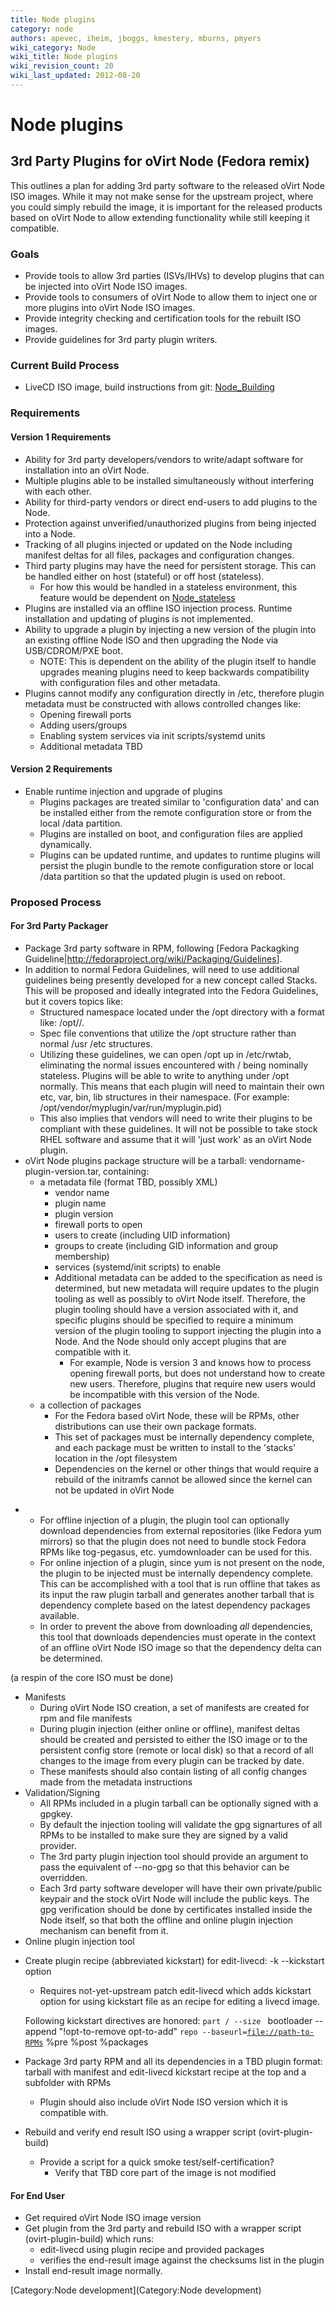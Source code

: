 ```yaml
---
title: Node plugins
category: node
authors: apevec, iheim, jboggs, kmestery, mburns, pmyers
wiki_category: Node
wiki_title: Node plugins
wiki_revision_count: 20
wiki_last_updated: 2012-08-20
---
```


# Node plugins

## 3rd Party Plugins for oVirt Node (Fedora remix)

This outlines a plan for adding 3rd party software to the released oVirt Node ISO images. While it may not make sense for the upstream project, where you could simply rebuild the image, it is important for the released products based on oVirt Node to allow extending functionality while still keeping it compatible.

### Goals

*   Provide tools to allow 3rd parties (ISVs/IHVs) to develop plugins that can be injected into oVirt Node ISO images.
*   Provide tools to consumers of oVirt Node to allow them to inject one or more plugins into oVirt Node ISO images.
*   Provide integrity checking and certification tools for the rebuilt ISO images.
*   Provide guidelines for 3rd party plugin writers.

### Current Build Process

*   LiveCD ISO image, build instructions from git: [Node_Building](Node_Building)

### Requirements

#### Version 1 Requirements

*   Ability for 3rd party developers/vendors to write/adapt software for installation into an oVirt Node.
*   Multiple plugins able to be installed simultaneously without interfering with each other.
*   Ability for third-party vendors or direct end-users to add plugins to the Node.
*   Protection against unverified/unauthorized plugins from being injected into a Node.
*   Tracking of all plugins injected or updated on the Node including manifest deltas for all files, packages and configuration changes.
*   Third party plugins may have the need for persistent storage. This can be handled either on host (stateful) or off host (stateless).
    -   For how this would be handled in a stateless environment, this feature would be dependent on [Node_stateless](Node_stateless)
*   Plugins are installed via an offline ISO injection process. Runtime installation and updating of plugins is not implemented.
*   Ability to upgrade a plugin by injecting a new version of the plugin into an existing offline Node ISO and then upgrading the Node via USB/CDROM/PXE boot.
    -   NOTE: This is dependent on the ability of the plugin itself to handle upgrades meaning plugins need to keep backwards compatibility with configuration files and other metadata.
*   Plugins cannot modify any configuration directly in /etc, therefore plugin metadata must be constructed with allows controlled changes like:
    -   Opening firewall ports
    -   Adding users/groups
    -   Enabling system services via init scripts/systemd units
    -   Additional metadata TBD

#### Version 2 Requirements

*   Enable runtime injection and upgrade of plugins
    -   Plugins packages are treated similar to 'configuration data' and can be installed either from the remote configuration store or from the local /data partition.
    -   Plugins are installed on boot, and configuration files are applied dynamically.
    -   Plugins can be updated runtime, and updates to runtime plugins will persist the plugin bundle to the remote configuration store or local /data partition so that the updated plugin is used on reboot.

### Proposed Process

#### For 3rd Party Packager

*   Package 3rd party software in RPM, following [Fedora Packagking Guideline|<http://fedoraproject.org/wiki/Packaging/Guidelines>].
*   In addition to normal Fedora Guidelines, will need to use additional guidelines being presently developed for a new concept called Stacks. This will be proposed and ideally integrated into the Fedora Guidelines, but it covers topics like:
    -   Structured namespace located under the /opt directory with a format like: /opt/<vendor>/<plugin name>.
    -   Spec file conventions that utilize the /opt structure rather than normal /usr /etc structures.
    -   Utilizing these guidelines, we can open /opt up in /etc/rwtab, eliminating the normal issues encountered with / being nominally stateless. Plugins will be able to write to anything under /opt normally. This means that each plugin will need to maintain their own etc, var, bin, lib structures in their namespace. (For example: /opt/vendor/myplugin/var/run/myplugin.pid)
    -   This also implies that vendors will need to write their plugins to be compliant with these guidelines. It will not be possible to take stock RHEL software and assume that it will 'just work' as an oVirt Node plugin.
*   oVirt Node plugins package structure will be a tarball: vendorname-plugin-version.tar, containing:
    -   a metadata file (format TBD, possibly XML)
        -   vendor name
        -   plugin name
        -   plugin version
        -   firewall ports to open
        -   users to create (including UID information)
        -   groups to create (including GID information and group membership)
        -   services (systemd/init scripts) to enable
        -   Additional metadata can be added to the specification as need is determined, but new metadata will require updates to the plugin tooling as well as possibly to oVirt Node itself. Therefore, the plugin tooling should have a version associated with it, and specific plugins should be specified to require a minimum version of the plugin tooling to support injecting the plugin into a Node. And the Node should only accept plugins that are compatible with it.
            -   For example, Node is version 3 and knows how to process opening firewall ports, but does not understand how to create new users. Therefore, plugins that require new users would be incompatible with this version of the Node.
    -   a collection of packages
        -   For the Fedora based oVirt Node, these will be RPMs, other distributions can use their own package formats.
        -   This set of packages must be internally dependency complete, and each package must be written to install to the 'stacks' location in the /opt filesystem
        -   Dependencies on the kernel or other things that would require a rebuild of the initramfs cannot be allowed since the kernel can not be updated in oVirt Node

<!-- -->

*   -   For offline injection of a plugin, the plugin tool can optionally download dependencies from external repositories (like Fedora yum mirrors) so that the plugin does not need to bundle stock Fedora RPMs like tog-pegasus, etc. yumdownloader can be used for this.
    -   For online injection of a plugin, since yum is not present on the node, the plugin to be injected must be internally dependency complete. This can be accomplished with a tool that is run offline that takes as its input the raw plugin tarball and generates another tarball that is dependency complete based on the latest dependency packages available.
    -   In order to prevent the above from downloading _all_ dependencies, this tool that downloads dependencies must operate in the context of an offline oVirt Node ISO image so that the dependency delta can be determined.

(a respin of the core ISO must be done)

*   Manifests
    -   During oVirt Node ISO creation, a set of manifests are created for rpm and file manifests
    -   During plugin injection (either online or offline), manifest deltas should be created and persisted to either the ISO image or to the persistent config store (remote or local disk) so that a record of all changes to the image from every plugin can be tracked by date.
    -   These manifests should also contain listing of all config changes made from the metadata instructions
*   Validation/Signing
    -   All RPMs included in a plugin tarball can be optionally signed with a gpgkey.
    -   By default the injection tooling will validate the gpg signartures of all RPMs to be installed to make sure they are signed by a valid provider.
    -   The 3rd party plugin injection tool should provide an argument to pass the equivalent of --no-gpg so that this behavior can be overridden.
    -   Each 3rd party software developer will have their own private/public keypair and the stock oVirt Node will include the public keys. The gpg verification should be done by certificates installed inside the Node itself, so that both the offline and online plugin injection mechanism can benefit from it.
*   Online plugin injection tool

<!-- -->

*   Create plugin recipe (abbreviated kickstart) for edit-livecd: -k --kickstart option
    -   Requires not-yet-upstream patch edit-livecd which adds kickstart option for using kickstart file as an recipe for editing a livecd image.

      Following kickstart directives are honored:
`part / --size `<new rootfs size to be resized to>
      bootloader --append "!opt-to-remove opt-to-add"
`repo --baseurl=`[`file://path-to-RPMs`](file://path-to-RPMs)
      %pre
      %post
      %packages

*   Package 3rd party RPM and all its dependencies in a TBD plugin format: tarball with manifest and edit-livecd kickstart recipe at the top and a subfolder with RPMs
    -   Plugin should also include oVirt Node ISO version which it is compatible with.
*   Rebuild and verify end result ISO using a wrapper script (ovirt-plugin-build)
    -   Provide a script for a quick smoke test/self-certification?
        -   Verify that TBD core part of the image is not modified

#### For End User

*   Get required oVirt Node ISO image version
*   Get plugin from the 3rd party and rebuild ISO with a wrapper script (ovirt-plugin-build) which runs:
    -   edit-livecd using plugin recipe and provided packages
    -   verifies the end-result image against the checksums list in the plugin
*   Install end-result image normally.

[Category:Node development](Category:Node development)
